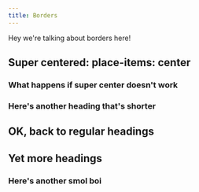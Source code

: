```yaml
---
title: Borders
---
```


Hey we're talking about borders here!

## Super centered: place-items: center

### What happens if super center doesn't work

### Here's another heading that's shorter

## OK, back to regular headings

## Yet more headings

### Here's another smol boi